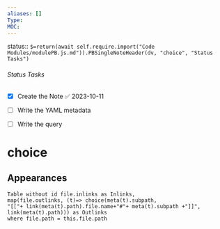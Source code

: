 ```yaml
---
aliases: []
Type: 
MOC:
---
```


status:: `$=return(await self.require.import("Code Modules/modulePB.js.md")).PBSingleNoteHeader(dv, "choice", "Status Tasks")`

###### Status Tasks
- [x] Create the Note ✅ 2023-10-11
- [ ] Write the YAML metadata
- [ ] Write the query


# choice



## Appearances

```dataview
Table without id file.inlinks as Inlinks, 
map(file.outlinks, (t)=> choice(meta(t).subpath, 
"[["+ link(meta(t).path).file.name+"#"+ meta(t).subpath +"]]", 
link(meta(t).path))) as Outlinks
where file.path = this.file.path
```




